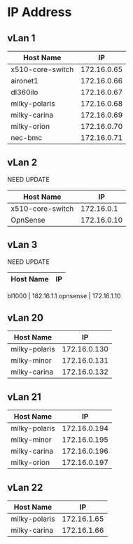 
# IP Address

## vLan 1

Host Name | IP
---------|----------
 x510-core-switch | 172.16.0.65
 aironet1 | 172.16.0.66
 dl360ilo | 172.16.0.67
 milky-polaris | 172.16.0.68
 milky-carina | 172.16.0.69
 milky-orion | 172.16.0.70
 nec-bmc | 172.16.0.71

## vLan 2

NEED UPDATE

Host Name | IP
---------|----------
 x510-core-switch | 172.16.0.1
 OpnSense | 172.16.0.10

## vLan 3

NEED UPDATE

Host Name | IP
---------|----------

 bl1000 | 182.16.1.1
 opnsense | 172.16.1.10

## vLan 20

Host Name | IP
---------|----------
 milky-polaris | 172.16.0.130
 milky-minor | 172.16.0.131
 milky-carina | 172.16.0.132

## vLan 21

Host Name | IP
---------|----------
 milky-polaris | 172.16.0.194
 milky-minor | 172.16.0.195
 milky-carina | 172.16.0.196
 milky-orion | 172.16.0.197

## vLan 22

Host Name | IP
---------|----------
 milky-polaris | 172.16.1.65
 milky-carina | 172.16.1.66


